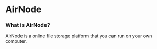 # AirNode

### What is AirNode?
AirNode is a online file storage platform that you can run on your own computer.
